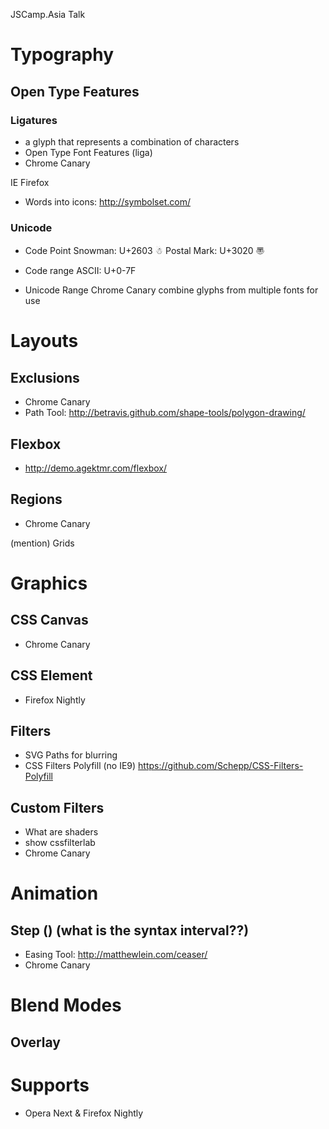 JSCamp.Asia Talk


# Typography
## Open Type Features
### Ligatures
- a glyph that represents a combination of characters
- Open Type Font Features (liga)
- Chrome Canary

IE Firefox 
- Words into icons: http://symbolset.com/

### Unicode
- Code Point
	Snowman: U+2603 ☃
	Postal Mark: U+3020 〠

- Code range
	ASCII: U+0-7F

- Unicode Range
	Chrome Canary
	combine glyphs from multiple fonts for use

# Layouts
## Exclusions
- Chrome Canary
- Path Tool: http://betravis.github.com/shape-tools/polygon-drawing/

## Flexbox 
- http://demo.agektmr.com/flexbox/

## Regions
- Chrome Canary


(mention)
Grids

# Graphics

## CSS Canvas
- Chrome Canary

## CSS Element
- Firefox Nightly

## Filters
- SVG Paths for blurring
- CSS Filters Polyfill (no IE9) https://github.com/Schepp/CSS-Filters-Polyfill

## Custom Filters
- What are shaders
- show cssfilterlab
- Chrome Canary


# Animation
## Step () (what is the syntax interval??)
- Easing Tool: http://matthewlein.com/ceaser/
- Chrome Canary

# Blend Modes
## Overlay

# Supports
- Opera Next & Firefox Nightly